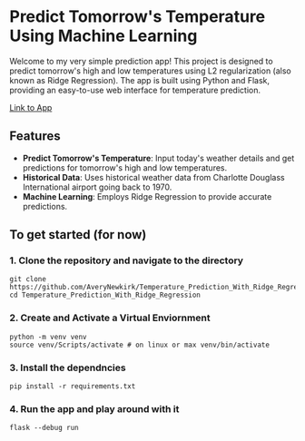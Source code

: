 # Predict Tomorrow's Temperature Using Machine Learning

Welcome to my very simple prediction app! This project is designed to predict tomorrow's high and low temperatures using L2 regularization (also known as Ridge Regression). The app is built using Python and Flask, providing an easy-to-use web interface for temperature prediction.

[Link to App](https://temperature-prediction-with-ridge.onrender.com)

## Features
- **Predict Tomorrow's Temperature**: Input today's weather details and get predictions for tomorrow's high and low temperatures.
- **Historical Data**: Uses historical weather data from Charlotte Douglass International airport going back to 1970.
- **Machine Learning**: Employs Ridge Regression to provide accurate predictions.

## To get started (for now)
### 1.  Clone the repository and navigate to the directory
```
git clone https://github.com/AveryNewkirk/Temperature_Prediction_With_Ridge_Regression.git
cd Temperature_Prediction_With_Ridge_Regression
```
### 2. Create and Activate a Virtual Enviornment
```
python -m venv venv
source venv/Scripts/activate # on linux or max venv/bin/activate
```
### 3. Install the dependncies
```
pip install -r requirements.txt
```

### 4. Run the app and play around with it
```
flask --debug run
```



